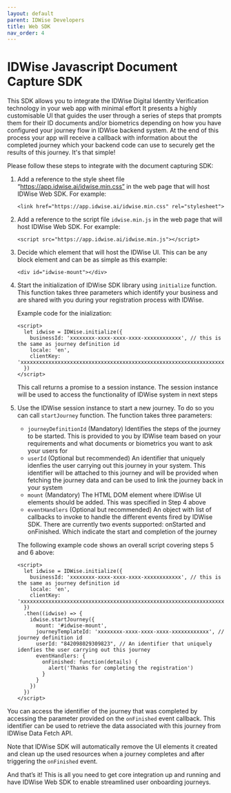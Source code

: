 ```yaml
---
layout: default
parent: IDWise Developers
title: Web SDK 
nav_order: 4
---
```

# IDWise Javascript Document Capture SDK

This SDK allows you to integrate the IDWise Digital Identity Verification technology in your web app with minimal effort
It presents a highly customisable UI that guides the user through a series of steps that prompts them for their ID documents and/or biometrics depending on how you have configured your journey flow in IDWise backend system. At the end of this process your app will receive a callback with information about the completed journey which your backend code can use to securely get the results of this journey. It's that simple!

Please follow these steps to integrate with the document capturing SDK:
1. Add a reference to the style sheet file “https://app.idwise.ai/idwise.min.css” in the web page that will host IDWise Web SDK. For example:

    ```
    <link href="https://app.idwise.ai/idwise.min.css" rel="stylesheet">
    ```

2. Add a reference to the script file `idwise.min.js` in the web page that will host IDWise Web SDK. For example:

    ```
    <script src="https://app.idwise.ai/idwise.min.js"></script>
    ```

3. Decide which element that will host the IDWise UI. This can be any block element and can be as simple as this example:

    ```
    <div id="idwise-mount"></div>
    ```

4. Start the initialization of IDWise SDK library using `initialize` function. This function takes three parameters which identify your business and are shared with you during your registration process with IDWise.

    Example code for the inialization:

    ```
    <script>
      let idwise = IDWise.initialize({
        businessId: 'xxxxxxxx-xxxx-xxxx-xxxx-xxxxxxxxxxxx', // this is the same as journey definition id
        locale: 'en',
        clientKey: 'xxxxxxxxxxxxxxxxxxxxxxxxxxxxxxxxxxxxxxxxxxxxxxxxxxxxxxxxxxxxxxxxxxxxxxxxxxxxx='
      })
    </script>
    ```

    This call returns a promise to a session instance. The session instance will be used to access the functionality of IDWise system in next steps

5. Use the IDWise session instance to start a new journey. To do so you can call `startJourney` function. The function takes three parameters:
    * `journeyDefinitionId` (Mandatory) Identifies the steps of the journey to be started. This is provided to you by IDWise team based on your requirements and what documents or biometrics you want to ask your users for
    * `userId` (Optional but recommended) An identifier that uniquely idenfies the user carrying out this journey in your system. This identifier will be attached to this journey and will be provided when fetching the journey data and can be used to link the journey back in your system
    * `mount` (Mandatory) The HTML DOM element where IDWise UI elements should be added. This was specified in Step 4 above
    * `eventHandlers` (Optional but recommended) An object with list of callbacks to invoke to handle the
different events fired by IDWise SDK. There are currently two events supported: onStarted and onFinished. Which indicate the start and completion of the journey

    The following example code shows an overall script covering steps 5 and 6 above:

    ```
    <script>
      let idwise = IDWise.initialize({
        businessId: 'xxxxxxxx-xxxx-xxxx-xxxx-xxxxxxxxxxxx', // this is the same as journey definition id
        locale: 'en',
        clientKey: 'xxxxxxxxxxxxxxxxxxxxxxxxxxxxxxxxxxxxxxxxxxxxxxxxxxxxxxxxxxxxxxxxxxxxxxxxxxxxx='
      })
      .then((idwise) => {
        idwise.startJourney({
          mount: '#idwise-mount',
          journeyTemplateId: 'xxxxxxxx-xxxx-xxxx-xxxx-xxxxxxxxxxxx', // journey definition id
          userId: "842098029309823", // An identifier that uniquely idenfies the user carrying out this journey
          eventHandlers: {
            onFinished: function(details) {
              alert('Thanks for completing the registration')
            }
          }
        })
      })
    </script>
    ```

You can access the identifier of the journey that was completed by accessing the parameter provided on the `onFinished` event callback. This identifier can be used to retrieve the data associated with this journey from IDWise Data Fetch API.

Note that IDWise SDK will automatically remove the UI elements it created and clean up the used resources when a journey completes and after triggering the `onFinished` event.

And that’s it! This is all you need to get core integration up and running and have IDWise Web SDK to enable streamlined user onboarding journeys.
